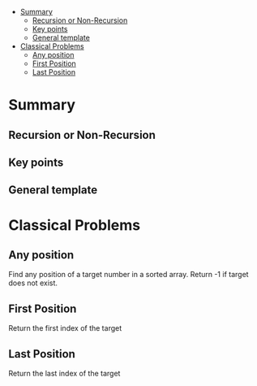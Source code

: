 -   [Summary](#summary)
    -   [Recursion or Non-Recursion](#recursion-or-non-recursion)
    -   [Key points](#key-points)
    -   [General template](#general-template)
-   [Classical Problems](#classical-problems)
    -   [Any position](#any-position)
    -   [First Position](#first-position)
    -   [Last Position](#last-position)

Summary
=======

Recursion or Non-Recursion
--------------------------

Key points
----------

General template
----------------

Classical Problems
==================

Any position
------------

Find any position of a target number in a sorted array. Return -1 if target does not exist.

First Position
--------------

Return the first index of the target

Last Position
-------------

Return the last index of the target